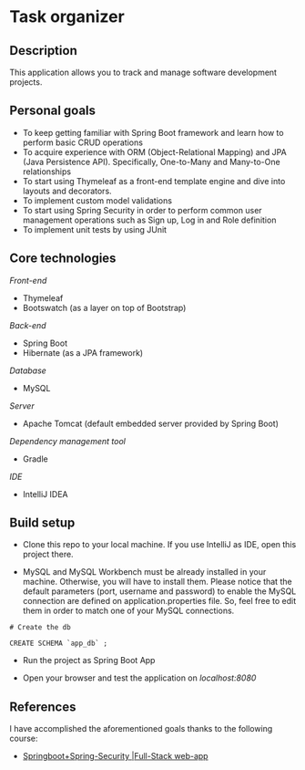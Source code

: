 # Task organizer

## Description

This application allows you to track and manage software development projects.

## Personal goals

- To keep getting familiar with Spring Boot framework and learn how to perform basic CRUD operations
- To acquire experience with ORM (Object-Relational Mapping) and JPA (Java Persistence API). Specifically, One-to-Many
and Many-to-One relationships
- To start using Thymeleaf as a front-end template engine and dive into layouts and decorators.
- To implement custom model validations
- To start using Spring Security in order to perform common user management operations such as Sign up, Log in and Role definition
- To implement unit tests by using JUnit

## Core technologies

*Front-end*
- Thymeleaf
- Bootswatch (as a layer on top of Bootstrap)

*Back-end*
- Spring Boot
- Hibernate (as a JPA framework)

*Database*
- MySQL

*Server*
- Apache Tomcat (default embedded server provided by Spring Boot)

*Dependency management tool*
- Gradle

*IDE*
- IntelliJ IDEA

## Build setup

- Clone this repo to your local machine. If you use IntelliJ as IDE, open this project there.

- MySQL and MySQL Workbench must be already installed in your machine. Otherwise, you will have to install them. Please notice that the default parameters (port, username and password) to enable the MySQL connection are defined on application.properties file. So, feel free to edit them in order to match one of your MySQL connections.

```
# Create the db

CREATE SCHEMA `app_db` ;
```

- Run the project as Spring Boot App

- Open your browser and test the application on *localhost:8080*

## References

I have accomplished the aforementioned goals thanks to the following course:

- [Springboot+Spring-Security |Full-Stack web-app](https://www.youtube.com/watch?v=2eQ-ZYn7TBo&list=PLF0fAweo0KojNqSenBH_2wkAIo_WbqFaB&index=1)
